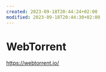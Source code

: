 ```yaml
---
created: 2023-09-18T20:44:24+02:00
modified: 2023-09-18T20:44:30+02:00
---
```


# WebTorrent

https://webtorrent.io/
